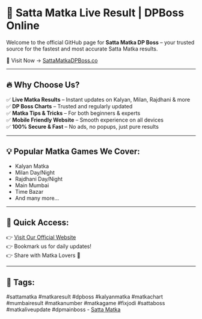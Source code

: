 # 🎯 Satta Matka Live Result | DPBoss Online

Welcome to the official GitHub page for **Satta Matka DP Boss** – your trusted source for the fastest and most accurate Satta Matka results.

📍 Visit Now → [SattaMatkaDPBoss.co](https://sattamatkadpboss.co/)

---

## 🔥 Why Choose Us?

✅ **Live Matka Results** – Instant updates on Kalyan, Milan, Rajdhani & more  
✅ **DP Boss Charts** – Trusted and regularly updated  
✅ **Matka Tips & Tricks** – For both beginners & experts  
✅ **Mobile Friendly Website** – Smooth experience on all devices  
✅ **100% Secure & Fast** – No ads, no popups, just pure results

---

## 💡 Popular Matka Games We Cover:

- Kalyan Matka
- Milan Day/Night
- Rajdhani Day/Night
- Main Mumbai
- Time Bazar
- And many more…

---

## 🔗 Quick Access:

👉 [Visit Our Official Website](https://sattamatkadpboss.co/)  
👉 Bookmark us for daily updates!  
👉 Share with Matka Lovers 🎯

---

## 📌 Tags:
#sattamatka #matkaresult #dpboss #kalyanmatka #matkachart #mumbairesult #matkanumber #matkagame #fixjodi #sattaboss #matkaliveupdate #dpmainboss - [Satta Matka](https://sattamatkadpboss.co/)  


